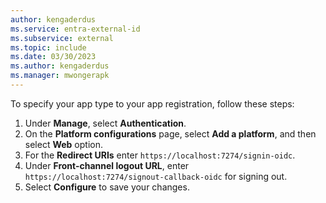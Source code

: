 ```yaml
---
author: kengaderdus
ms.service: entra-external-id
ms.subservice: external
ms.topic: include
ms.date: 03/30/2023
ms.author: kengaderdus
ms.manager: mwongerapk
---
```


To specify your app type to your app registration, follow these steps:

1. Under **Manage**, select **Authentication**.
1. On the **Platform configurations** page, select **Add a platform**, and then select **Web** option.
1. For the **Redirect URIs** enter `https://localhost:7274/signin-oidc`.
1. Under **Front-channel logout URL**, enter `https://localhost:7274/signout-callback-oidc` for signing out.
1. Select **Configure** to save your changes.

